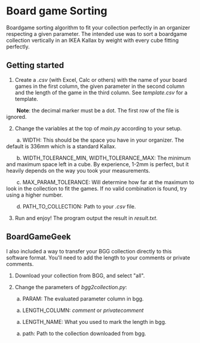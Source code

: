 # Board game Sorting
Boardgame sorting algorithm to fit your collection perfectly in an organizer respecting a given parameter.
The intended use was to sort a boardgame collection vertically in an IKEA Kallax by weight with every cube fitting perfectly.

## Getting started
1. Create a *.csv* (with Excel, Calc or others) with the name of your board games in the first column, the given parameter in the second column and the length of the game in the third column. See *template.csv* for a template.
  
&emsp;&emsp;**Note**: the decimal marker must be a dot. The first row of the file is ignored.
  
2. Change the variables at the top of *main.py* according to your setup. 

&emsp;&emsp;a. WIDTH: This should be the space you have in your organizer. The default is 336mm which is a standard Kallax.
  
&emsp;&emsp;b. WIDTH_TOLERANCE_MIN, WIDTH_TOLERANCE_MAX: The minimum and maximum space left in a cube. By experience, 1-2mm is perfect, but it heavily depends on the way you took your measurements.
  
&emsp;&emsp;c. MAX_PARAM_TOLERANCE: Will determine how far at the maximum to look in the collection to fit the games. If no valid combination is found, try using a higher number.
  
&emsp;&emsp;d. PATH_TO_COLLECTION: Path to your *.csv* file.
  
 3. Run and enjoy! The program output the result in *result.txt*.

## BoardGameGeek
I also included a way to transfer your BGG collection directly to this software format. You'll need to add the length to your comments or private comments.

1. Download your collection from BGG, and select "all".

2. Change the parameters of *bgg2collection.py*:

&emsp;&emsp;a. PARAM: The evaluated parameter column in bgg.

&emsp;&emsp;a. LENGTH_COLUMN: *comment* or *privatecomment*

&emsp;&emsp;a. LENGTH_NAME: What you used to mark the length in bgg.

&emsp;&emsp;a. path: Path to the collection downloaded from bgg.

